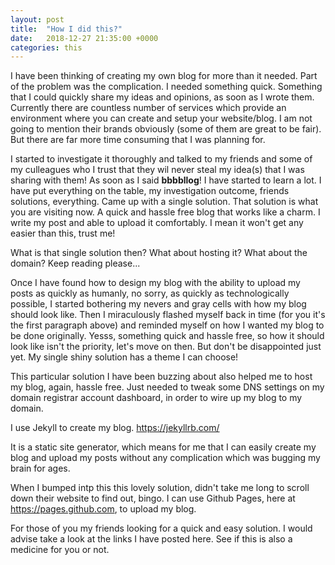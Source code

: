```yaml
---
layout: post
title:  "How I did this?"
date:   2018-12-27 21:35:00 +0000
categories: this
---
```


I have been thinking of creating my own blog for more than it needed. Part of the problem was the complication. I needed something quick. Something that I could quickly share my ideas and opinions, as soon as I wrote them. Currently there are countless number of services which provide an environment where you can create and setup your website/blog. I am not going to mention their brands obviously (some of them are great to be fair). But there are far more time consuming that I was planning for.

I started to investigate it thoroughly and talked to my friends and some of my culleagues who I trust that they wil never steal my idea(s) that I was sharing with them! As soon as I said **bbbbllog**! I have started to learn a lot. I have put everything on the table, my investigation outcome, friends solutions, everything. Came up with a single solution. That solution is what you are visiting now. A quick and hassle free blog that works like a charm. I write my post and able to upload it comfortably. I mean it won't get any easier than this, trust me!

What is that single solution then? What about hosting it? What about the domain? Keep reading please...

Once I have found how to design my blog with the ability to upload my posts as quickly as humanly, no sorry, as quickly as technologically possible, I started bothering my nevers and gray cells with how my blog should look like. Then I miraculously flashed myself back in time (for you it's the first paragraph above) and reminded myself on how I wanted my blog to be done originally. Yesss, something quick and hassle free, so how it should look like isn't the priority, let's move on then. But don't be disappointed just yet. My single shiny solution has a theme I can choose!

This particular solution I have been buzzing about also helped me to host my blog, again, hassle free. Just needed to tweak some DNS settings on my domain registrar account dashboard, in order to wire up my blog to my domain.

I use Jekyll to create my blog. https://jekyllrb.com/

It is a static site generator, which means for me that I can easily create my blog and upload my posts without any complication which was bugging my brain for ages.

When I bumped intp this this lovely solution, didn't take me long to scroll down their website to find out, bingo. I can use Github Pages, here at https://pages.github.com, to upload my blog.

For those of you my friends looking for a quick and easy solution. I would advise take a look at the links I have posted here. See if this is also a medicine for you or not.
